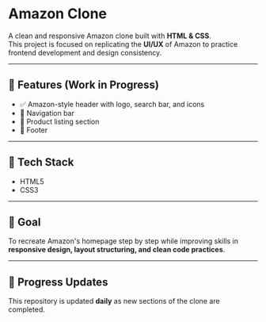 # Amazon Clone  

A clean and responsive Amazon clone built with **HTML & CSS**.  
This project is focused on replicating the **UI/UX** of Amazon to practice frontend development and design consistency.  

---

## 🚀 Features (Work in Progress)  
- ✅ Amazon-style header with logo, search bar, and icons  
- 🔲 Navigation bar  
- 🔲 Product listing section  
- 🔲 Footer  

---

## 📂 Tech Stack  
- HTML5  
- CSS3  

---

## 🎯 Goal  
To recreate Amazon's homepage step by step while improving skills in **responsive design, layout structuring, and clean code practices**.  

---

## 📌 Progress Updates  
This repository is updated **daily** as new sections of the clone are completed.  
